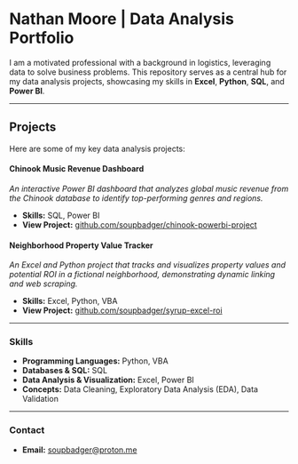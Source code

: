 # Nathan Moore | Data Analysis Portfolio

I am a motivated professional with a background in logistics, leveraging data to solve business problems. This repository serves as a central hub for my data analysis projects, showcasing my skills in **Excel**, **Python**, **SQL**, and **Power BI**.

---

## **Projects**

Here are some of my key data analysis projects:



#### **Chinook Music Revenue Dashboard**
*An interactive Power BI dashboard that analyzes global music revenue from the Chinook database to identify top-performing genres and regions.*
* **Skills:** SQL, Power BI
* **View Project:** [github.com/soupbadger/chinook-powerbi-project](https://github.com/soupbadger/chinook-powerbi-project)


#### **Neighborhood Property Value Tracker**
*An Excel and Python project that tracks and visualizes property values and potential ROI in a fictional neighborhood, demonstrating dynamic linking and web scraping.*
* **Skills:** Excel, Python, VBA
* **View Project:** [github.com/soupbadger/syrup-excel-roi](https://github.com/soupbadger/syrup-excel-roi)


---

### **Skills**

* **Programming Languages:** Python, VBA
* **Databases & SQL:** SQL
* **Data Analysis & Visualization:** Excel, Power BI
* **Concepts:** Data Cleaning, Exploratory Data Analysis (EDA), Data Validation

---

### **Contact**

* **Email:** soupbadger@proton.me
